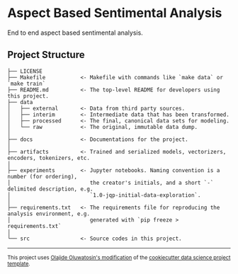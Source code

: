Aspect Based Sentimental Analysis
==============================

End to end aspect based sentimental analysis.

Project Structure
------------

    ├── LICENSE
    ├── Makefile           <- Makefile with commands like `make data` or `make train`
    ├── README.md          <- The top-level README for developers using this project.
    ├── data
    │   ├── external       <- Data from third party sources.
    │   ├── interim        <- Intermediate data that has been transformed.
    │   ├── processed      <- The final, canonical data sets for modeling.
    │   └── raw            <- The original, immutable data dump.
    │
    ├── docs               <- Documentations for the project.
    │
    ├── artifacts          <- Trained and serialized models, vectorizers, encoders, tokenizers, etc.
    │
    ├── experiments        <- Jupyter notebooks. Naming convention is a number (for ordering),
    │                         the creator's initials, and a short `-` delimited description, e.g.
    │                         `1.0-jqp-initial-data-exploration`.
    │
    ├── requirements.txt   <- The requirements file for reproducing the analysis environment, e.g.
    │                         generated with `pip freeze > requirements.txt`
    │
    └── src                <- Source codes in this project.


--------

<p><small>This project uses <a target="_blank" href="https://github.com/heisguyy/cookiecutter-data-science">Olajide Oluwatosin's modification</a> of the <a target="_blank" href="https://drivendata.github.io/cookiecutter-data-science/">cookiecutter data science project template</a>.
